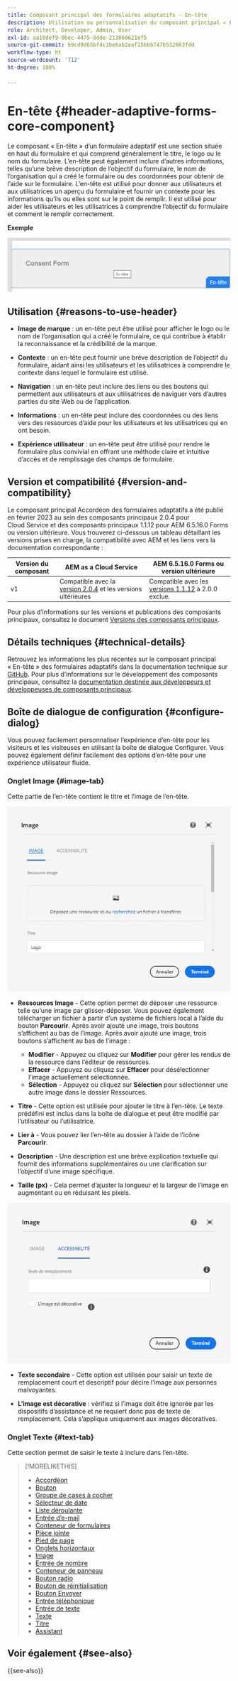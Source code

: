 ```yaml
---
title: Composant principal des formulaires adaptatifs - En-tête
description: Utilisation ou personnalisation du composant principal « En-tête » des formulaires adaptatifs.
role: Architect, Developer, Admin, User
exl-id: aa18def9-0bec-4475-8dde-213860621ef5
source-git-commit: 59cd9d65bf4c1be6ab2eaf15bbb747b532863fdd
workflow-type: ht
source-wordcount: '712'
ht-degree: 100%

---
```


# En-tête {#header-adaptive-forms-core-component}

Le composant « En-tête » d’un formulaire adaptatif est une section située en haut du formulaire et qui comprend généralement le titre, le logo ou le nom du formulaire. L’en-tête peut également inclure d’autres informations, telles qu’une brève description de l’objectif du formulaire, le nom de l’organisation qui a créé le formulaire ou des coordonnées pour obtenir de l’aide sur le formulaire. L’en-tête est utilisé pour donner aux utilisateurs et aux utilisatrices un aperçu du formulaire et fournir un contexte pour les informations qu’ils ou elles sont sur le point de remplir. Il est utilisé pour aider les utilisateurs et les utilisatrices à comprendre l’objectif du formulaire et comment le remplir correctement.

**Exemple**

![](/help/adaptive-forms/assets/header.png)

## Utilisation {#reasons-to-use-header}

* **Image de marque** : un en-tête peut être utilisé pour afficher le logo ou le nom de l’organisation qui a créé le formulaire, ce qui contribue à établir la reconnaissance et la crédibilité de la marque.

* **Contexte** : un en-tête peut fournir une brève description de l’objectif du formulaire, aidant ainsi les utilisateurs et les utilisatrices à comprendre le contexte dans lequel le formulaire est utilisé.

* **Navigation** : un en-tête peut inclure des liens ou des boutons qui permettent aux utilisateurs et aux utilisatrices de naviguer vers d’autres parties du site Web ou de l’application.

* **Informations** : un en-tête peut inclure des coordonnées ou des liens vers des ressources d’aide pour les utilisateurs et les utilisatrices qui en ont besoin.

* **Expérience utilisateur** : un en-tête peut être utilisé pour rendre le formulaire plus convivial en offrant une méthode claire et intuitive d’accès et de remplissage des champs de formulaire.

## Version et compatibilité {#version-and-compatibility}

Le composant principal Accordéon des formulaires adaptatifs a été publié en février 2023 au sein des composants principaux 2.0.4 pour Cloud Service et des composants principaux 1.1.12 pour AEM 6.5.16.0 Forms ou version ultérieure. Vous trouverez ci-dessous un tableau détaillant les versions prises en charge, la compatibilité avec AEM et les liens vers la documentation correspondante :

| Version du composant | AEM as a Cloud Service | AEM 6.5.16.0 Forms ou version ultérieure |
|---|---|---|
| v1 | Compatible avec la <br>[version 2.0.4](/help/adaptive-forms/version.md) et les versions ultérieures | Compatible avec les<br>[versions 1.1.12](/help/adaptive-forms/version.md) à 2.0.0 exclue. |

Pour plus d’informations sur les versions et publications des composants principaux, consultez le document [Versions des composants principaux](/help/adaptive-forms/version.md).


<!-- ## Sample Component Output {#sample-component-output}

To experience the Accordion Component as well as see examples of its configuration options as well as HTML and JSON output, visit the [Component Library](https://adobe.com/go/aem_cmp_library_accordion). -->


## Détails techniques {#technical-details}

Retrouvez les informations les plus récentes sur le composant principal « En-tête » des formulaires adaptatifs dans la documentation technique sur [GitHub](https://github.com/adobe/aem-core-forms-components/tree/master/ui.af.apps/src/main/content/jcr_root/apps/core/fd/components/form/pageheader/v1/pageheader). Pour plus d’informations sur le développement des composants principaux, consultez la [documentation destinée aux développeurs et développeuses de composants principaux](/help/developing/overview.md).

## Boîte de dialogue de configuration {#configure-dialog}

Vous pouvez facilement personnaliser l’expérience d’en-tête pour les visiteurs et les visiteuses en utilisant la boîte de dialogue Configurer. Vous pouvez également définir facilement des options d’en-tête pour une expérience utilisateur fluide.

### Onglet Image {#image-tab}

Cette partie de l’en-tête contient le titre et l’image de l’en-tête.

![Onglet Image](/help/adaptive-forms/assets/header_image.png)

* **Ressources Image** - Cette option permet de déposer une ressource telle qu’une image par glisser-déposer. Vous pouvez également télécharger un fichier à partir d’un système de fichiers local à l’aide du bouton **Parcourir**. Après avoir ajouté une image, trois boutons s’affichent au bas de l’image. Après avoir ajouté une image, trois boutons s’affichent au bas de l’image :
   * **Modifier** - Appuyez ou cliquez sur **Modifier** pour gérer les rendus de la ressource dans l’éditeur de ressources.
   * **Effacer** - Appuyez ou cliquez sur **Effacer** pour désélectionner l’image actuellement sélectionnée.
   * **Sélection** - Appuyez ou cliquez sur **Sélection** pour sélectionner une autre image dans le dossier Ressources.

* **Titre** - Cette option est utilisée pour ajouter le titre à l’en-tête. Le texte prédéfini est inclus dans la boîte de dialogue et peut être modifié par l’utilisateur ou l’utilisatrice.
* **Lier à** - Vous pouvez lier l’en-tête au dossier à l’aide de l’icône **Parcourir**.
* **Description** - Une description est une brève explication textuelle qui fournit des informations supplémentaires ou une clarification sur l’objectif d’une image spécifique.
* **Taille (px)** - Cela permet d’ajuster la longueur et la largeur de l’image en augmentant ou en réduisant les pixels.

![Onglet Accessibilité](/help/adaptive-forms/assets/header_accessibility.png)

* **Texte secondaire** - Cette option est utilisée pour saisir un texte de remplacement court et descriptif pour décire l’image aux personnes malvoyantes.

* **L’image est décorative** : vérifiez si l’image doit être ignorée par les dispositifs d’assistance et ne requiert donc pas de texte de remplacement. Cela s’applique uniquement aux images décoratives.

### Onglet Texte {#text-tab}

Cette section permet de saisir le texte à inclure dans l’en-tête.

<!--

## Related article {#related-article}

* [Create a standalone Adaptive Form](https://experienceleague.adobe.com/docs/experience-manager-cloud-service/content/forms/adaptive-forms-authoring/authoring-adaptive-forms-core-components/create-an-adaptive-form-on-forms-cs/creating-adaptive-form-core-components.html)

-->


>[!MORELIKETHIS]
>
>* [Accordéon](/help/adaptive-forms/components/accordion.md)
>* [Bouton](/help/adaptive-forms/components/button.md)
>* [Groupe de cases à cocher](/help/adaptive-forms/components/checkbox-group.md)
>* [Sélecteur de date](/help/adaptive-forms/components/date-picker.md)
>* [Liste déroulante](/help/adaptive-forms/components/drop-down.md)
>* [Entrée d’e-mail](/help/adaptive-forms/components/email-input.md)
>* [Conteneur de formulaires](/help/adaptive-forms/components/form-container.md)
>* [Pièce jointe](/help/adaptive-forms/components/file-attachment.md)
>* [Pied de page](/help/adaptive-forms/components/footer.md)
>* [Onglets horizontaux](/help/adaptive-forms/components/horizontal-tabs.md)
>* [Image](/help/adaptive-forms/components/image.md)
>* [Entrée de nombre](/help/adaptive-forms/components/number-input.md)
>* [Conteneur de panneau](/help/adaptive-forms/components/panel-container.md)
>* [Bouton radio](/help/adaptive-forms/components/radio-button.md)
>* [Bouton de réinitialisation](/help/adaptive-forms/components/reset-button.md)
>* [Bouton Envoyer](/help/adaptive-forms/components/submit-button.md)
>* [Entrée téléphonique](/help/adaptive-forms/components/telephone-input.md)
>* [Entrée de texte](/help/adaptive-forms/components/text-input.md)
>* [Texte](/help/adaptive-forms/components/text.md)
>* [Titre](/help/adaptive-forms/components/title.md)
>* [Assistant](/help/adaptive-forms/components/wizard.md)

## Voir également {#see-also}

{{see-also}}